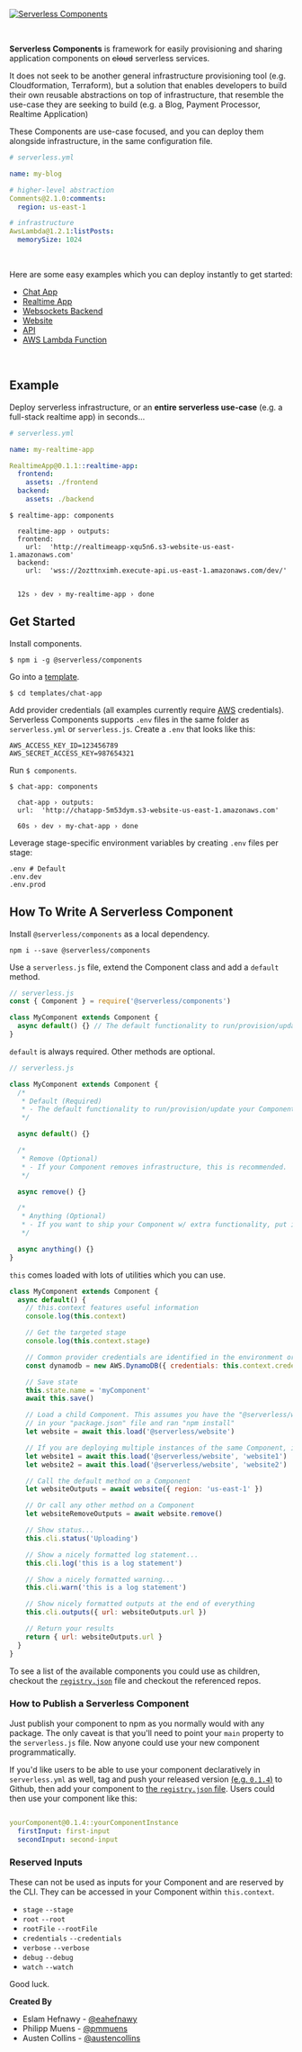 [![Serverless Components](https://s3.amazonaws.com/assets.github.serverless/components/serverless-components-readme.gif)](http://serverless.com)

&nbsp;

**Serverless Components** is framework for easily provisioning and sharing application components on ~~cloud~~ serverless services.

It does not seek to be another general infrastructure provisioning tool (e.g. Cloudformation, Terraform), but a solution that enables developers to build their own reusable abstractions on top of infrastructure, that resemble the use-case they are seeking to build (e.g. a Blog, Payment Processor, Realtime Application)

These Components are use-case focused, and you can deploy them alongside infrastructure, in the same configuration file.

```yaml
# serverless.yml

name: my-blog

# higher-level abstraction
Comments@2.1.0:comments:
  region: us-east-1

# infrastructure
AwsLambda@1.2.1:listPosts:
  memorySize: 1024
```

&nbsp;

Here are some easy examples which you can deploy instantly to get started:

- [Chat App](./templates/chat-app)
- [Realtime App](./templates/realtime-app)
- [Websockets Backend](./templates/websockets-backend)
- [Website](./templates/website)
- [API](./templates/api)
- [AWS Lambda Function](./templates/aws-lambda)

&nbsp;

## Example

Deploy serverless infrastructure, or an **entire serverless use-case** (e.g. a full-stack realtime app) in seconds...

```yaml
# serverless.yml

name: my-realtime-app

RealtimeApp@0.1.1::realtime-app:
  frontend:
    assets: ./frontend
  backend:
    assets: ./backend
```

```console
$ realtime-app: components

  realtime-app › outputs:
  frontend:
    url:  'http://realtimeapp-xqu5n6.s3-website-us-east-1.amazonaws.com'
  backend:
    url:  'wss://2ozttnximh.execute-api.us-east-1.amazonaws.com/dev/'


  12s › dev › my-realtime-app › done
```

## Get Started

Install components.

```console
$ npm i -g @serverless/components
```

Go into a [template](./templates).

```console
$ cd templates/chat-app
```

Add provider credentials (all examples currently require [AWS](https://aws.amazon.com/) credentials). Serverless Components supports `.env` files in the same folder as `serverless.yml` or `serverless.js`. Create a `.env` that looks like this:

```text
AWS_ACCESS_KEY_ID=123456789
AWS_SECRET_ACCESS_KEY=987654321
```

Run `$ components`.

```console
$ chat-app: components

  chat-app › outputs:
  url:  'http://chatapp-5m53dym.s3-website-us-east-1.amazonaws.com'

  60s › dev › my-chat-app › done
```

Leverage stage-specific environment variables by creating `.env` files per stage:

```text
.env # Default
.env.dev
.env.prod
```

## How To Write A Serverless Component

Install `@serverless/components` as a local dependency.

```
npm i --save @serverless/components
```

Use a `serverless.js` file, extend the Component class and add a `default` method.

```javascript
// serverless.js
const { Component } = require('@serverless/components')

class MyComponent extends Component {
  async default() {} // The default functionality to run/provision/update your Component
}
```

`default` is always required. Other methods are optional.

```javascript
// serverless.js

class MyComponent extends Component {
  /*
   * Default (Required)
   * - The default functionality to run/provision/update your Component
   */

  async default() {}

  /*
   * Remove (Optional)
   * - If your Component removes infrastructure, this is recommended.
   */

  async remove() {}

  /*
   * Anything (Optional)
   * - If you want to ship your Component w/ extra functionality, put it in a method.
   */

  async anything() {}
}
```

`this` comes loaded with lots of utilities which you can use.

```javascript
class MyComponent extends Component {
  async default() {
    // this.context features useful information
    console.log(this.context)

    // Get the targeted stage
    console.log(this.context.stage)

    // Common provider credentials are identified in the environment or .env file and added to this.context.credentials
    const dynamodb = new AWS.DynamoDB({ credentials: this.context.credentials.aws })

    // Save state
    this.state.name = 'myComponent'
    await this.save()

    // Load a child Component. This assumes you have the "@serverless/website" component
    // in your "package.json" file and ran "npm install"
    let website = await this.load('@serverless/website')

    // If you are deploying multiple instances of the same Component, include an instance id. This also pre-fills them with any existing state.
    let website1 = await this.load('@serverless/website', 'website1')
    let website2 = await this.load('@serverless/website', 'website2')

    // Call the default method on a Component
    let websiteOutputs = await website({ region: 'us-east-1' })

    // Or call any other method on a Component
    let websiteRemoveOutputs = await website.remove()

    // Show status...
    this.cli.status('Uploading')

    // Show a nicely formatted log statement...
    this.cli.log('this is a log statement')

    // Show a nicely formatted warning...
    this.cli.warn('this is a log statement')

    // Show nicely formatted outputs at the end of everything
    this.cli.outputs({ url: websiteOutputs.url })

    // Return your results
    return { url: websiteOutputs.url }
  }
}
```

To see a list of the available components you could use as children, checkout the [`registry.json`](./registry.json) file and checkout the referenced repos.

### How to Publish a Serverless Component

Just publish your component to npm as you normally would with any package. The only caveat is that you'll need to point your `main` property to the `serverless.js` file. Now anyone could use your new component programmatically.

If you'd like users to be able to use your component declaratively in `serverless.yml` as well, tag and push your released version [(e.g. `0.1.4`)](https://github.com/serverless-components/AwsLambda/releases/tag/0.1.4) to Github, then add your component to [the `registry.json` file](./registry.json). Users could then use your component like this:

```yml

yourComponent@0.1.4::yourComponentInstance
  firstInput: first-input
  secondInput: second-input

```

### Reserved Inputs

These can not be used as inputs for your Component and are reserved by the CLI. They can be accessed in your Component within `this.context`.

- `stage` `--stage`
- `root` `--root`
- `rootFile` `--rootFile`
- `credentials` `--credentials`
- `verbose` `--verbose`
- `debug` `--debug`
- `watch` `--watch`

Good luck.

**Created By**

- Eslam Hefnawy - [@eahefnawy](https://github.com/eahefnawy)
- Philipp Muens - [@pmmuens](https://github.com/pmuens)
- Austen Collins - [@austencollins](https://github.com/austencollins)
